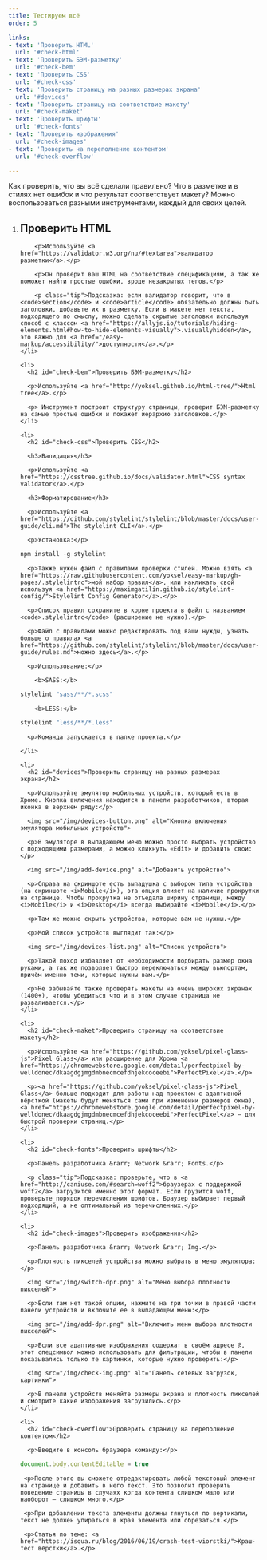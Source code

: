 ```yaml
---
title: Тестируем всё
order: 5

links:
- text: 'Проверить HTML'
  url: '#check-html'
- text: 'Проверить БЭМ-разметку'
  url: '#check-bem'
- text: 'Проверить CSS'
  url: '#check-css'
- text: 'Проверить страницу на разных размерах экрана'
  url: '#devices'
- text: 'Проверить страницу на соответствие макету'
  url: '#check-maket'
- text: 'Проверить шрифты'
  url: '#check-fonts'
- text: 'Проверить изображения'
  url: '#check-images'
- text: 'Проверить на переполнение контентом'
  url: '#check-overflow'

---
```


<div class="intro">
    <p>Как проверить, что вы всё сделали правильно? Что в разметке и в стилях нет ошибок и что результат соответствует макету? Можно воспользоваться разными инструментами, каждый для своих целей.</p>
</div>

<ol>
    <li>
        <h2 id="check-html">Проверить HTML</h2>

        <p>Используйте <a href="https://validator.w3.org/nu/#textarea">валидатор разметки</a>.</p>

        <p>Он проверит ваш HTML на соответствие спецификациям, а так же поможет найти простые ошибки, вроде незакрытых тегов.</p>

        <p class="tip">Подсказка: если валидатор говорит, что в <code>section</code> и <code>article</code> обязательно должны быть заголовки, добавьте их в разметку. Если в макете нет текста, подходящего по смыслу, можно сделать скрытые заголовки используя способ с классом <a href="https://allyjs.io/tutorials/hiding-elements.html#how-to-hide-elements-visually">.visuallyhidden</a>, это важно для <a href="/easy-markup/accessibility/">доступности</a>.</p>
    </li>

    <li>
      <h2 id="check-bem">Проверить БЭМ-разметку</h2>

      <p>Используйте <a href="http://yoksel.github.io/html-tree/">Html tree</a>.</p>

      <p> Инструмент построит структуру страницы, проверит БЭМ-разметку на самые простые ошибки и покажет иерархию заголовков.</p>
    </li>

    <li>
      <h2 id="check-css">Проверить CSS</h2>

      <h3>Валидация</h3>

      <p>Используйте <a href="https://csstree.github.io/docs/validator.html">CSS syntax validator</a>.</p>

      <h3>Форматирование</h3>

      <p>Используйте <a href="https://github.com/stylelint/stylelint/blob/master/docs/user-guide/cli.md">The stylelint CLI</a>.</p>

      <p>Установка:</p>

```js
npm install -g stylelint
```

      <p>Также нужен файл с правилами проверки стилей. Можно взять <a href="https://raw.githubusercontent.com/yoksel/easy-markup/gh-pages/.stylelintrc">мой набор правил</a>, или накликать свой используя <a href="https://maximgatilin.github.io/stylelint-config/">Stylelint Config Generator</a>.</p>

      <p>Список правил сохраните в корне проекта в файл с названием <code>.stylelintrc</code> (расширение не нужно).</p>

      <p>Файл с правилами можно редактировать под ваши нужды, узнать больше о правилах <a href="https://github.com/stylelint/stylelint/blob/master/docs/user-guide/rules.md">можно здесь</a>.</p>

      <p>Использование:</p>

        <b>SASS:</b>
```js
stylelint "sass/**/*.scss"
```

        <b>LESS:</b>
```js
stylelint "less/**/*.less"
```

      <p>Команда запускается в папке проекта.</p>

    </li>

    <li>
      <h2 id="devices">Проверить страницу на разных размерах экрана</h2>

      <p>Используйте эмулятор мобильных устройств, который есть в Хроме. Кнопка включения находится в панели разработчиков, вторая иконка в верхнем ряду:</p>

      <img src="/img/devices-button.png" alt="Кнопка включения эмулятора мобильных устройств">

      <p>В эмуляторе в выпадающем меню можно просто выбрать устройство с подходящими размерами, а можно кликнуть «Edit» и добавить свои:</p>

      <img src="/img/add-device.png" alt="Добавить устройство">

      <p>Справа на скриншоте есть выпадушка с выбором типа устройства (на скриншоте <i>Mobile</i>), эта опция влияет на наличие прокрутки на странице. Чтобы прокрутка не отъедала ширину страницы, между <i>Mobile</i> и <i>Desktop</i> всегда выбирайте <i>Mobile</i>.</p>

      <p>Там же можно скрыть устройства, которые вам не нужны.</p>

      <p>Мой список устройств выглядит так:</p>

      <img src="/img/devices-list.png" alt="Список устройств">

      <p>Такой поход избавляет от необходимости подбирать размер окна руками, а так же позволяет быстро переключаться между вьюпортам, причём именно теми, которые нужны вам.</p>

      <p>Не забывайте также проверять макеты на очень широких экранах (1400+), чтобы убедиться что и в этом случае страница не разваливается.</p>
    </li>

    <li>
      <h2 id="check-maket">Проверить страницу на соответствие макету</h2>

      <p>Используйте <a href="https://github.com/yoksel/pixel-glass-js">Pixel Glass</a> или расширение для Хрома <a href="https://chromewebstore.google.com/detail/perfectpixel-by-welldonec/dkaagdgjmgdmbnecmcefdhjekcoceebi">PerfectPixel</a>.</p>

      <p><a href="https://github.com/yoksel/pixel-glass-js">Pixel Glass</a> больше подходит для работы над проектом с адаптивной вёрсткой (макеты будут меняться сами при изменении размеров окна), <a href="https://chromewebstore.google.com/detail/perfectpixel-by-welldonec/dkaagdgjmgdmbnecmcefdhjekcoceebi">PerfectPixel</a> — для быстрой проверки страниц.</p>
    </li>

    <li>
      <h2 id="check-fonts">Проверить шрифты</h2>

      <p>Панель разработчика &rarr; Network &rarr; Fonts.</p>

      <p class="tip">Подсказка: проверьте, что в <a href="http://caniuse.com/#search=woff2">браузерах с поддержкой woff2</a> загрузится именно этот формат. Если грузится woff, проверьте порядок перечисления шрифтов. Браузер выбирает первый подходящий, а не оптимальный из перечисленных.</p>
    </li>

    <li>
      <h2 id="check-images">Проверить изображения</h2>

      <p>Панель разработчика &rarr; Network &rarr; Img.</p>

      <p>Плотность пикселей устройства можно выбрать в меню эмулятора:</p>

      <img src="/img/switch-dpr.png" alt="Меню выбора плотности пикселей">

      <p>Если там нет такой опции, нажмите на три точки в правой части панели устройств и включите её в выпадающем меню:</p>

      <img src="/img/add-dpr.png" alt="Включить меню выбора плотности пикселей">

      <p>Если все адаптивные изображения содержат в своём адресе @, этот спецсимвол можно использовать для фильтрации, чтобы в панели показывались только те картинки, которые нужно проверить:</p>

      <img src="/img/check-img.png" alt="Панель сетевых загрузок, картинки">

      <p>В панели устройств меняйте размеры экрана и плотность пикселей и смотрите какие изображения загрузились.</p>
    </li>

    <li>
      <h2 id="check-overflow">Проверить страницу на переполнение контентом</h2>

      <p>Введите в консоль браузера команду:</p>

```js
document.body.contentEditable = true
```

     <p>После этого вы сможете отредактировать любой текстовый элемент на странице и добавить в него текст. Это позволит проверить поведение страницы в случаях когда контента слишком мало или наоборот — слишком много.</p>

     <p>При добавлении текста элементы должны тянуться по вертикали, текст не должен упираться в края элемента или обрезаться.</p>

     <p>Статья по теме: <a href="https://isqua.ru/blog/2016/06/19/crash-test-viorstki/">Краш-тест вёрстки</a>.</p>
   </li>
</ol>

